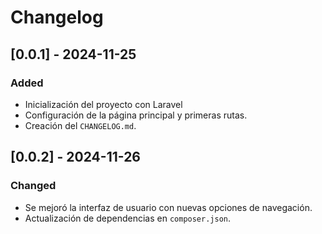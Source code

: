 # Changelog

## [0.0.1] - 2024-11-25
### Added
- Inicialización del proyecto con Laravel 
- Configuración de la página principal y primeras rutas.
- Creación del `CHANGELOG.md`.

## [0.0.2] - 2024-11-26
### Changed
- Se mejoró la interfaz de usuario con nuevas opciones de navegación.
- Actualización de dependencias en `composer.json`.
